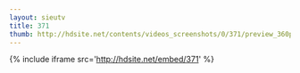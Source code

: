 ```yaml
---
layout: sieutv
title: 371
thumb: http://hdsite.net/contents/videos_screenshots/0/371/preview_360p.mp4.jpg
---
```

{% include iframe src='http://hdsite.net/embed/371' %}
 
